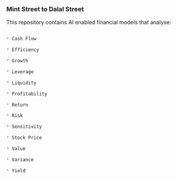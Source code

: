 ### Mint Street to Dalal Street

This repository contains AI enabled financial models that analyse:

```markdown

* Cash Flow

* Efficiency

* Growth

* Leverage

* Liquidity

* Profitability

* Return

* Risk

* Sensitivity

* Stock Price

* Value

* Variance

* Yield

```
